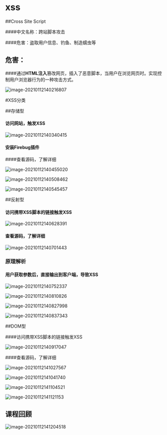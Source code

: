  # xss

##Cross Site Script

####中文名称：跨站脚本攻击

####危害：盗取用户信息、钓鱼、制造蠕虫等

## 危害：

####通过**HTML注入**篡改网页，插入了恶意脚本，当用户在浏览网页时。实现控制用户浏览器行为的一种攻击方式。

![image-20210112140216807](image-20210112140216807.png)

#XSS分类

##存储型

#### 访问网站，触发XSS

![image-20210112140340415](image-20210112140340415.png)

#### 安装Firebug插件

####查看源码，了解详细

![image-20210112140455020](image-20210112140455020.png)

![image-20210112140508462](image-20210112140508462.png)

![image-20210112140545457](image-20210112140545457.png)

##反射型

#### 访问携带XSS脚本的链接触发XSS

![image-20210112140628391](image-20210112140628391.png)

#### 查看源码，了解详细

![image-20210112140701443](image-20210112140701443.png)

### 原理解析

#### 用户获取参数后，直接输出到客户端，导致XSS

![image-20210112140752337](image-20210112140752337.png)

![image-20210112140810826](image-20210112140810826.png)

![image-20210112140827998](image-20210112140827998.png)

![image-20210112140837343](image-20210112140837343.png)

##DOM型

####访问携带XSS脚本的链接触发XSS

![image-20210112140917047](image-20210112140917047.png)

####查看源码，了解详细

![image-20210112141027567](image-20210112141027567.png)

![image-20210112141041740](image-20210112141041740.png)

![image-20210112141104521](image-20210112141104521.png)

![image-20210112141121153](image-20210112141121153.png)

## 课程回顾

![image-20210112141204518](image-20210112141204518.png)